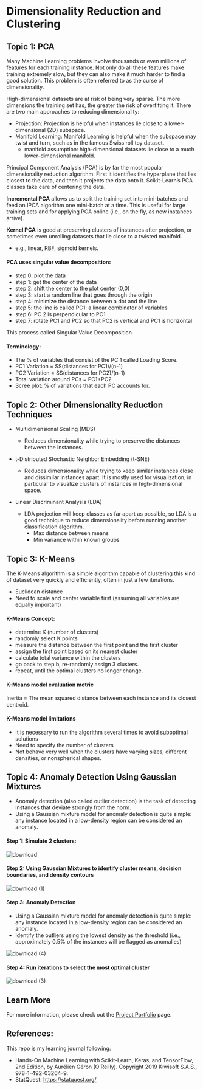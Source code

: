 # Dimensionality Reduction and Clustering

## Topic 1: PCA

Many Machine Learning problems involve thousands or even millions of features for each training instance. Not only do all these features make training extremely slow, but they can also make it much harder to find a good solution. This problem is often referred to as the curse of dimensionality.

High-dimensional datasets are at risk of being very sparse. The more dimensions the training set has, the greater the risk of overfitting it. There are two main approaches to reducing dimensionality: 
  - Projection: Projection is helpful when instances lie close to a lower-dimensional (2D) subspace.
  - Manifold Learning: Manifold Learning is helpful when the subspace may twist and turn, such as in the famous Swiss roll toy dataset.
    -  manifold assumption: high-dimensional datasets lie close to a much lower-dimensional manifold. 

Principal Component Analysis (PCA) is by far the most popular dimensionality reduction algorithm. 
First it identifies the hyperplane that lies closest to the data, and then it projects the data onto it.
Scikit-Learn’s PCA classes take care of centering the data.

**Incremental PCA** allows us to split the training set into mini-batches and feed an IPCA algorithm one mini-batch at a time. This is useful for large training sets and for applying PCA online (i.e., on the fly, as new instances arrive).

**Kernel PCA** is good at preserving clusters of instances after projection, or sometimes even unrolling datasets that lie close to a twisted manifold.
- e.g., linear, RBF, sigmoid kernels. 

#### PCA uses singular value decomposition:
- step 0: plot the data
- step 1: get the center of the data
- step 2: shift the center to the plot center (0,0)
- step 3: start a random line that goes through the origin
- step 4: minimize the distance between a dot and the line
- step 5: the line is called PC1: a linear combinator of variables
- step 6: PC 2 is perpendicular to PC1
- step 7: rotate PC1 and PC2 so that PC2 is vertical and PC1 is horizontal

This process called Singular Value Decomposition 

#### Terminology: 
- The % of variables that consist of the PC 1 called Loading Score. 
- PC1 Variation = SS(distances for PC1)/(n-1)
- PC2 Variation = SS(distances for PC2)/(n-1)
- Total variation around PCs = PC1+PC2
- Scree plot: % of variations that each PC accounts for. 

## Topic 2: Other Dimensionality Reduction Techniques
- Multidimensional Scaling (MDS)
  - Reduces dimensionality while trying to preserve the distances between the instances.

- t-Distributed Stochastic Neighbor Embedding (t-SNE)
  - Reduces dimensionality while trying to keep similar instances close and dissimilar instances apart. It is mostly used for visualization, in particular to visualize clusters of instances in high-dimensional space.

- Linear Discriminant Analysis (LDA)
  - LDA projection will keep classes as far apart as possible, so LDA is a good technique to reduce dimensionality before running another classification algorithm.
    - Max distance between means
    - Min variance within known groups

## Topic 3: K-Means

The K-Means algorithm is a simple algorithm capable of clustering this kind of dataset very quickly and efficiently, often in just a few iterations.
- Euclidean distance
- Need to scale and center variable first (assuming all variables are equally important)

#### K-Means Concept:
- determine K (number of clusters)
- randomly select K points
- measure the distance between the first point and the first cluster
- assign the first point based on its nearest cluster
- calculate total variance within the clusters
- go back to step b, re-randomly assign 3 clusters.
- repeat, until the optimal clusters no longer change.

#### K-Means model evaluation metric
Inertia = The mean squared distance between each instance and its closest centroid.

#### K-Means model limitations
- It is necessary to run the algorithm several times to avoid suboptimal solutions
- Need to specify the number of clusters
- Not behave very well when the clusters have varying sizes, different densities, or nonspherical shapes.

## Topic 4: Anomaly Detection Using Gaussian Mixtures
- Anomaly detection (also called outlier detection) is the task of detecting instances that deviate strongly from the norm.
- Using a Gaussian mixture model for anomaly detection is quite simple: any instance located in a low-density region can be considered an anomaly.

#### Step 1: Simulate 2 clusters:
![download](https://user-images.githubusercontent.com/44503223/126397269-e25baf38-9f5b-47fa-b4bf-96420d8cc0de.png)

#### Step 2: Using Gaussian Mixtures to identify cluster means, decision boundaries, and density contours
![download (1)](https://user-images.githubusercontent.com/44503223/126397363-bdfdc1f7-7ca4-4e52-8ca9-1e4efc2836c5.png)

#### Step 3: Anomaly Detection
- Using a Gaussian mixture model for anomaly detection is quite simple: any instance located in a low-density region can be considered an anomaly.
- Identify the outliers using the lowest density as the threshold (i.e., approximately 0.5% of the instances will be flagged as anomalies)

![download (4)](https://user-images.githubusercontent.com/44503223/126397886-88c48bd5-93f2-4fbb-b871-1335a8c76084.png)

#### Step 4: Run iterations to select the most optimal cluster
![download (3)](https://user-images.githubusercontent.com/44503223/126397646-44652944-9757-4fc8-bb09-db370b043369.png)

## Learn More

For more information, please check out the [Project Portfolio](https://tingting0618.github.io) page.

## References:
This repo is my learning journal following:
- Hands-On Machine Learning with Scikit-Learn, Keras, and TensorFlow, 2nd Edition, by Aurélien Géron (O’Reilly). Copyright 2019 Kiwisoft S.A.S., 978-1-492-03264-9.
- StatQuest: https://statquest.org/
